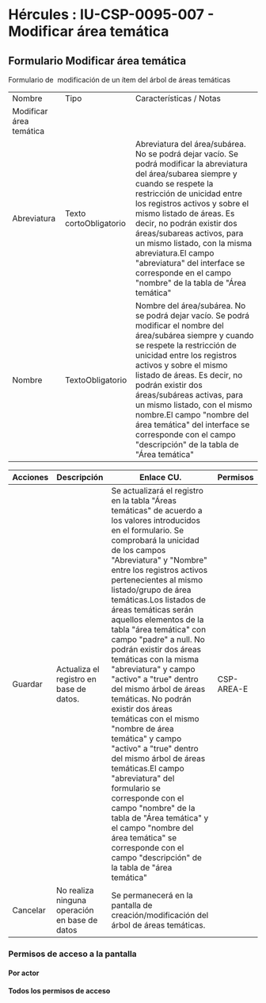 # Hércules : IU\-CSP\-0095\-007 \- Modificar área temática



## Formulario Modificar área temática

Formulario de  modificación de un ítem del árbol de áreas temáticas



|  | | |
| --- | --- | --- |
| Nombre | Tipo | Características / Notas |
| Modificar área temática | | |
| Abreviatura | Texto cortoObligatorio | Abreviatura del área/subárea. No se podrá dejar vacío. Se podrá modificar la abreviatura del área/subarea siempre y cuando se respete la restricción de unicidad entre los registros activos y sobre el mismo listado de áreas. Es decir, no podrán existir dos áreas/subareas activos, para un mismo listado, con la misma abreviatura.El campo "abreviatura" del interface se corresponde en el campo "nombre" de la tabla de "Área temática" |
| Nombre | TextoObligatorio | Nombre del área/subárea. No se podrá dejar vacío. Se podrá modificar el nombre del área/subárea siempre y cuando se respete la restricción de unicidad entre los registros activos y sobre el mismo listado de áreas. Es decir, no podrán existir dos áreas/subáreas activas, para un mismo listado, con el mismo nombre.El campo "nombre del área temática" del interface se corresponde con el campo "descripción" de la tabla de "Área temática" |



| Acciones | Descripción | Enlace CU. | Permisos |
| --- | --- | --- | --- |
| Guardar | Actualiza el registro en base de datos. | Se actualizará el registro en la tabla "Áreas temáticas" de acuerdo a los valores introducidos en el formulario. Se comprobará la unicidad de los campos "Abreviatura" y "Nombre" entre los registros activos pertenecientes al mismo listado/grupo de área temáticas.Los listados de áreas temáticas serán aquellos elementos de la tabla "área temática" con campo "padre" a null. No podrán existir dos áreas temáticas con la misma "abreviatura" y campo "activo" a "true" dentro del mismo árbol de áreas temáticas. No podrán existir dos áreas temáticas con el mismo "nombre de área temática" y campo "activo" a "true" dentro del mismo árbol de áreas temáticas.El campo "abreviatura" del formulario se corresponde con el campo "nombre" de la tabla de "Área temática" y el campo "nombre del área temática" se corresponde con el campo "descripción" de la tabla de "área temática" | CSP\-AREA\-E |
| Cancelar | No realiza ninguna operación en base de datos | Se permanecerá en la pantalla de creación/modificación del árbol de áreas temáticas. |  |

  


### Permisos de acceso a la pantalla

#### Por actor

#### Todos los permisos de acceso




